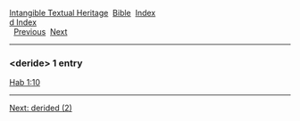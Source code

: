 [Intangible Textual Heritage](../../index)  [Bible](../index) 
[Index](index)   
[d Index](_d_)  
  [Previous](c03032)  [Next](c03034) 

------------------------------------------------------------------------

### &lt;deride&gt; 1 entry

[Hab 1:10](../kjv/hab001.htm#010)  

------------------------------------------------------------------------

[Next: derided (2)](c03034)
